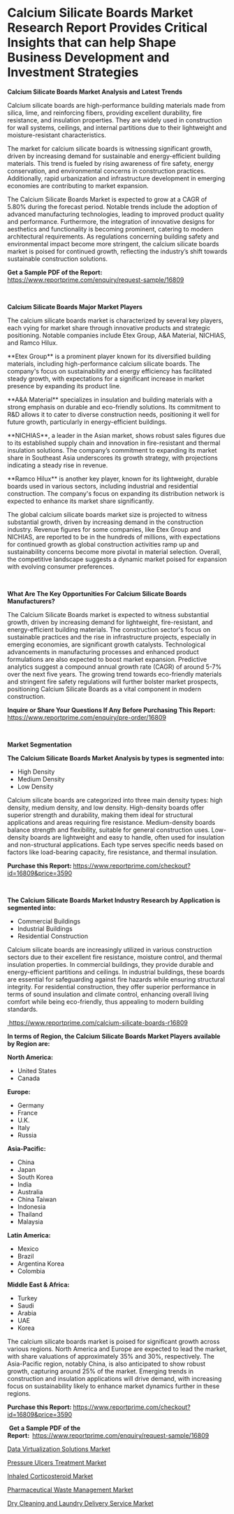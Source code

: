 <p><h1>Calcium Silicate Boards Market Research Report Provides Critical Insights that can help Shape Business Development and Investment Strategies</h1></p><p><strong>Calcium Silicate Boards Market Analysis and Latest Trends</strong></p>
<p><p>Calcium silicate boards are high-performance building materials made from silica, lime, and reinforcing fibers, providing excellent durability, fire resistance, and insulation properties. They are widely used in construction for wall systems, ceilings, and internal partitions due to their lightweight and moisture-resistant characteristics. </p><p>The market for calcium silicate boards is witnessing significant growth, driven by increasing demand for sustainable and energy-efficient building materials. This trend is fueled by rising awareness of fire safety, energy conservation, and environmental concerns in construction practices. Additionally, rapid urbanization and infrastructure development in emerging economies are contributing to market expansion.</p><p>The Calcium Silicate Boards Market is expected to grow at a CAGR of 5.80% during the forecast period. Notable trends include the adoption of advanced manufacturing technologies, leading to improved product quality and performance. Furthermore, the integration of innovative designs for aesthetics and functionality is becoming prominent, catering to modern architectural requirements. As regulations concerning building safety and environmental impact become more stringent, the calcium silicate boards market is poised for continued growth, reflecting the industry’s shift towards sustainable construction solutions.</p></p>
<p><strong>Get a Sample PDF of the Report:&nbsp;</strong> <a href="https://www.reportprime.com/enquiry/request-sample/16809?utm_campaign=1126&utm_medium=2&utm_source=Github&utm_content=ia&utm_term=24112024&utm_id=calcium-silicate-boards">https://www.reportprime.com/enquiry/request-sample/16809</a></p>
<p>&nbsp;</p>
<p><strong>Calcium Silicate Boards Major Market Players</strong></p>
<p><p>The calcium silicate boards market is characterized by several key players, each vying for market share through innovative products and strategic positioning. Notable companies include Etex Group, A&A Material, NICHIAS, and Ramco Hilux. </p><p>**Etex Group** is a prominent player known for its diversified building materials, including high-performance calcium silicate boards. The company's focus on sustainability and energy efficiency has facilitated steady growth, with expectations for a significant increase in market presence by expanding its product line. </p><p>**A&A Material** specializes in insulation and building materials with a strong emphasis on durable and eco-friendly solutions. Its commitment to R&D allows it to cater to diverse construction needs, positioning it well for future growth, particularly in energy-efficient buildings.</p><p>**NICHIAS**, a leader in the Asian market, shows robust sales figures due to its established supply chain and innovation in fire-resistant and thermal insulation solutions. The company’s commitment to expanding its market share in Southeast Asia underscores its growth strategy, with projections indicating a steady rise in revenue.</p><p>**Ramco Hilux** is another key player, known for its lightweight, durable boards used in various sectors, including industrial and residential construction. The company's focus on expanding its distribution network is expected to enhance its market share significantly.</p><p>The global calcium silicate boards market size is projected to witness substantial growth, driven by increasing demand in the construction industry. Revenue figures for some companies, like Etex Group and NICHIAS, are reported to be in the hundreds of millions, with expectations for continued growth as global construction activities ramp up and sustainability concerns become more pivotal in material selection. Overall, the competitive landscape suggests a dynamic market poised for expansion with evolving consumer preferences.</p></p>
<p>&nbsp;</p>
<p><strong>What Are The Key Opportunities For Calcium Silicate Boards Manufacturers?</strong></p>
<p><p>The Calcium Silicate Boards market is expected to witness substantial growth, driven by increasing demand for lightweight, fire-resistant, and energy-efficient building materials. The construction sector's focus on sustainable practices and the rise in infrastructure projects, especially in emerging economies, are significant growth catalysts. Technological advancements in manufacturing processes and enhanced product formulations are also expected to boost market expansion. Predictive analytics suggest a compound annual growth rate (CAGR) of around 5-7% over the next five years. The growing trend towards eco-friendly materials and stringent fire safety regulations will further bolster market prospects, positioning Calcium Silicate Boards as a vital component in modern construction.</p></p>
<p><strong>Inquire or Share Your Questions If Any Before Purchasing This Report:</strong> <a href="https://www.reportprime.com/enquiry/pre-order/16809?utm_campaign=1126&utm_medium=2&utm_source=Github&utm_content=ia&utm_term=24112024&utm_id=calcium-silicate-boards">https://www.reportprime.com/enquiry/pre-order/16809</a></p>
<p>&nbsp;</p>
<p><strong>Market Segmentation</strong></p>
<p><strong>The Calcium Silicate Boards Market Analysis by types is segmented into:</strong></p>
<p><ul><li>High Density</li><li>Medium Density</li><li>Low Density</li></ul></p>
<p><p>Calcium silicate boards are categorized into three main density types: high density, medium density, and low density. High-density boards offer superior strength and durability, making them ideal for structural applications and areas requiring fire resistance. Medium-density boards balance strength and flexibility, suitable for general construction uses. Low-density boards are lightweight and easy to handle, often used for insulation and non-structural applications. Each type serves specific needs based on factors like load-bearing capacity, fire resistance, and thermal insulation.</p></p>
<p><strong>Purchase this Report:&nbsp;</strong><a href="https://www.reportprime.com/checkout?id=16809&price=3590&utm_campaign=1126&utm_medium=2&utm_source=Github&utm_content=ia&utm_term=24112024&utm_id=calcium-silicate-boards">https://www.reportprime.com/checkout?id=16809&price=3590</a></p>
<p>&nbsp;</p>
<p><strong>The Calcium Silicate Boards Market Industry Research by Application is segmented into:</strong></p>
<p><ul><li>Commercial Buildings</li><li>Industrial Buildings</li><li>Residential Construction</li></ul></p>
<p><p>Calcium silicate boards are increasingly utilized in various construction sectors due to their excellent fire resistance, moisture control, and thermal insulation properties. In commercial buildings, they provide durable and energy-efficient partitions and ceilings. In industrial buildings, these boards are essential for safeguarding against fire hazards while ensuring structural integrity. For residential construction, they offer superior performance in terms of sound insulation and climate control, enhancing overall living comfort while being eco-friendly, thus appealing to modern building standards.</p></p>
<p><a href="https://www.reportprime.com/calcium-silicate-boards-r16809?utm_campaign=1126&utm_medium=2&utm_source=Github&utm_content=ia&utm_term=24112024&utm_id=calcium-silicate-boards">&nbsp;https://www.reportprime.com/calcium-silicate-boards-r16809</a></p>
<p><strong>In terms of Region, the Calcium Silicate Boards Market Players available by Region are:</strong></p>
<p>
    <p> <strong> North America: </strong>
        <ul>
            <li>United States</li>
            <li>Canada</li>
        </ul>
        </p> 
    <p> <strong> Europe: </strong>
        <ul>
            <li>Germany</li>
            <li>France</li>
            <li>U.K.</li>
            <li>Italy</li>
            <li>Russia</li>
        </ul>
        </p> 
    <p> <strong> Asia-Pacific: </strong>
        <ul>
            <li>China</li>
            <li>Japan</li>
            <li>South Korea</li>
            <li>India</li>
            <li>Australia</li>
            <li>China Taiwan</li>
            <li>Indonesia</li>
            <li>Thailand</li>
            <li>Malaysia</li>
        </ul>
        </p> 
    <p> <strong> Latin America: </strong>
        <ul>
            <li>Mexico</li>
            <li>Brazil</li>
            <li>Argentina Korea</li>
            <li>Colombia</li>
        </ul>
        </p> 
    <p> <strong> Middle East & Africa: </strong>
        <ul>
            <li>Turkey</li>
            <li>Saudi</li>
            <li>Arabia</li>
            <li>UAE</li>
            <li>Korea</li>
        </ul>
    </p>
    </p>
<p><p>The calcium silicate boards market is poised for significant growth across various regions. North America and Europe are expected to lead the market, with share valuations of approximately 35% and 30%, respectively. The Asia-Pacific region, notably China, is also anticipated to show robust growth, capturing around 25% of the market. Emerging trends in construction and insulation applications will drive demand, with increasing focus on sustainability likely to enhance market dynamics further in these regions.</p></p>
<p><strong>Purchase this Report: </strong><a href="https://www.reportprime.com/checkout?id=16809&price=3590&utm_campaign=1126&utm_medium=2&utm_source=Github&utm_content=ia&utm_term=24112024&utm_id=calcium-silicate-boards">https://www.reportprime.com/checkout?id=16809&price=3590</a></p>
<p>&nbsp;<strong>Get a Sample PDF of the Report:&nbsp;&nbsp;</strong><a href="https://www.reportprime.com/enquiry/request-sample/16809?utm_campaign=1126&utm_medium=2&utm_source=Github&utm_content=ia&utm_term=24112024&utm_id=calcium-silicate-boards">https://www.reportprime.com/enquiry/request-sample/16809</a></p>
<p><strong></strong></p>
<p><p><a href="https://issuu.com/reportprime-2/docs/data-virtualization-solutions-marke_469b75a3d629b7?utm_campaign=1126&utm_medium=2&utm_source=Github&utm_content=ia&utm_term=24112024&utm_id=calcium-silicate-boards">Data Virtualization Solutions Market</a></p><p><a href="https://www.linkedin.com/pulse/pressure-ulcers-treatment-market-overview-forecasted-52-2bsmc?utm_campaign=1126&utm_medium=2&utm_source=Github&utm_content=ia&utm_term=24112024&utm_id=calcium-silicate-boards">Pressure Ulcers Treatment Market</a></p><p><a href="https://www.linkedin.com/pulse/inhaled-corticosteroid-market-projections-2024-2031-growing-kxhpe?utm_campaign=1126&utm_medium=2&utm_source=Github&utm_content=ia&utm_term=24112024&utm_id=calcium-silicate-boards">Inhaled Corticosteroid Market</a></p><p><a href="https://www.linkedin.com/pulse/pharmaceutical-waste-management-market-size-analysis-rbtoc?utm_campaign=1126&utm_medium=2&utm_source=Github&utm_content=ia&utm_term=24112024&utm_id=calcium-silicate-boards">Pharmaceutical Waste Management Market</a></p><p><a href="https://issuu.com/reportprime-2/docs/dry-cleaning-and-laundry-delivery-s_6fd29f70723999?utm_campaign=1126&utm_medium=2&utm_source=Github&utm_content=ia&utm_term=24112024&utm_id=calcium-silicate-boards">Dry Cleaning and Laundry Delivery Service Market</a></p></p>